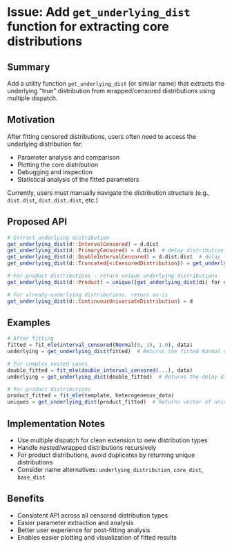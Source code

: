 # Issue: Add `get_underlying_dist` function for extracting core distributions

## Summary
Add a utility function `get_underlying_dist` (or similar name) that extracts the underlying "true" distribution from wrapped/censored distributions using multiple dispatch.

## Motivation
After fitting censored distributions, users often need to access the underlying distribution for:
- Parameter analysis and comparison
- Plotting the core distribution
- Debugging and inspection
- Statistical analysis of the fitted parameters

Currently, users must manually navigate the distribution structure (e.g., `dist.dist`, `dist.dist.dist`, etc.)

## Proposed API

```julia
# Extract underlying distribution
get_underlying_dist(d::IntervalCensored) = d.dist
get_underlying_dist(d::PrimaryCensored) = d.dist  # delay distribution
get_underlying_dist(d::DoubleIntervalCensored) = d.dist.dist  # delay from primary censored
get_underlying_dist(d::Truncated{<:CensoredDistribution}) = get_underlying_dist(d.untruncated)

# For product distributions - return unique underlying distributions
get_underlying_dist(d::Product) = unique([get_underlying_dist(di) for di in components(d)])

# For already-underlying distributions, return as-is
get_underlying_dist(d::ContinuousUnivariateDistribution) = d
```

## Examples

```julia
# After fitting
fitted = fit_mle(interval_censored(Normal(0, 1), 1.0), data)
underlying = get_underlying_dist(fitted)  # Returns the fitted Normal distribution

# For complex nested cases
double_fitted = fit_mle(double_interval_censored(...), data)
underlying = get_underlying_dist(double_fitted)  # Returns the delay distribution

# For product distributions
product_fitted = fit_mle(template, heterogeneous_data)
uniques = get_underlying_dist(product_fitted)  # Returns vector of unique distributions
```

## Implementation Notes
- Use multiple dispatch for clean extension to new distribution types
- Handle nested/wrapped distributions recursively
- For product distributions, avoid duplicates by returning unique distributions
- Consider name alternatives: `underlying_distribution`, `core_dist`, `base_dist`

## Benefits
- Consistent API across all censored distribution types
- Easier parameter extraction and analysis
- Better user experience for post-fitting analysis
- Enables easier plotting and visualization of fitted results
